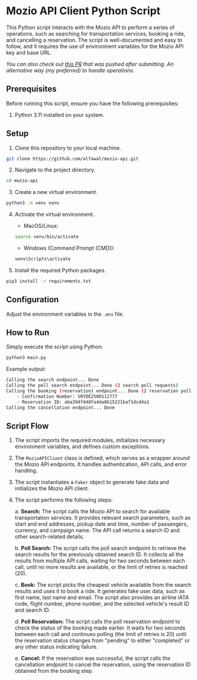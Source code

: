 # Mozio API Client Python Script

This Python script interacts with the Mozio API to perform a series of operations, such as searching for transportation services, booking a ride, and cancelling a reservation. The script is well-documented and easy to follow, and it requires the use of environment variables for the Mozio API key and base URL.

_You can also check out [this PR](https://github.com/alfawal/mozio-api/pull/1) that was pushed after submitting. An alternative way (my preferred) to handle operations._

## Prerequisites

Before running this script, ensure you have the following prerequisites:

1. Python 3.11 installed on your system.

## Setup

1. Clone this repository to your local machine.

```bash
git clone https://github.com/alfawal/mozio-api.git
```

2. Navigate to the project directory.

```bash
cd mozio-api
```

3. Create a new virtual environment.

```bash
python3 -m venv venv
```

4. Activate the virtual environment.

   - MacOS/Linux:

   ```bash
   source venv/bin/activate
   ```

   - Windows (Command Prompt (CMD)):

   ```bash
   venv\Scripts\activate
   ```

5. Install the required Python packages.

```bash
pip3 install -r requirements.txt
```

## Configuration

Adjust the environment variables in the `.env` file.

## How to Run

Simply execute the script using Python:

```bash
python3 main.py
```

Example output:

```bash
Calling the search endpoint... Done
Calling the poll search endpoint... Done (2 search poll requests)
Calling the booking (reservation) endpoint... Done (2 reservation poll requests)
	- Confirmation Number: SRYDE2500112777
	- Reservation ID: aba394f448fa4da0b15221baf1dcd4a1
Calling the cancellation endpoint... Done
```

## Script Flow

1. The script imports the required modules, initializes necessary environment variables, and defines custom exceptions.
2. The `MozioAPIClient` class is defined, which serves as a wrapper around the Mozio API endpoints. It handles authentication, API calls, and error handling.
3. The script instantiates a `Faker` object to generate fake data and initializes the Mozio API client.
4. The script performs the following steps:

   a. **Search:** The script calls the Mozio API to search for available transportation services. It provides relevant search parameters, such as start and end addresses, pickup date and time, number of passengers, currency, and campaign name. The API call returns a search ID and other search-related details.

   b. **Poll Search:** The script calls the poll search endpoint to retrieve the search results for the previously obtained search ID. It collects all the results from multiple API calls, waiting for two seconds between each call, until no more results are available, or the limit of retries is reached (20).

   c. **Book:** The script picks the cheapest vehicle available from the search results and uses it to book a ride. It generates fake user data, such as first name, last name and email. The script also provides an airline IATA code, flight number, phone number, and the selected vehicle's result ID and search ID.

   d. **Poll Reservation:** The script calls the poll reservation endpoint to check the status of the booking made earlier. It waits for two seconds between each call and continues polling (the limit of retries is 20) until the reservation status changes from "pending" to either "completed" or any other status indicating failure.

   e. **Cancel:** If the reservation was successful, the script calls the cancellation endpoint to cancel the reservation, using the reservation ID obtained from the booking step.
